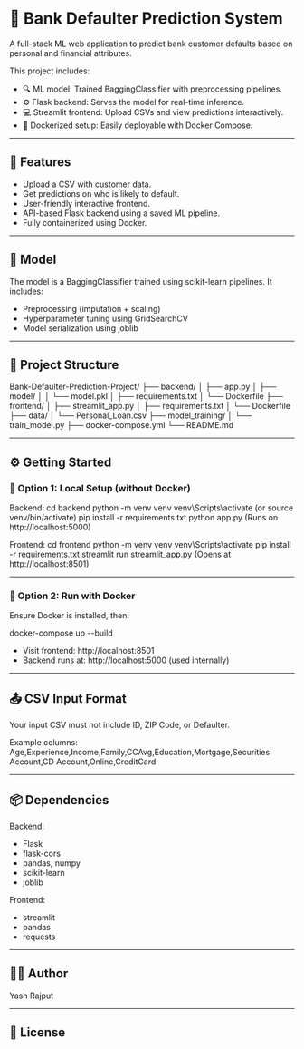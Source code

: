 # 🏦 Bank Defaulter Prediction System

A full-stack ML web application to predict bank customer defaults based on personal and financial attributes.

This project includes:
- 🔍 ML model: Trained BaggingClassifier with preprocessing pipelines.
- ⚙️ Flask backend: Serves the model for real-time inference.
- 💻 Streamlit frontend: Upload CSVs and view predictions interactively.
- 🐳 Dockerized setup: Easily deployable with Docker Compose.

---

## 🚀 Features

- Upload a CSV with customer data.
- Get predictions on who is likely to default.
- User-friendly interactive frontend.
- API-based Flask backend using a saved ML pipeline.
- Fully containerized using Docker.

---

## 🧠 Model

The model is a BaggingClassifier trained using scikit-learn pipelines. It includes:
- Preprocessing (imputation + scaling)
- Hyperparameter tuning using GridSearchCV
- Model serialization using joblib

---

## 📁 Project Structure

Bank-Defaulter-Prediction-Project/
├── backend/
│   ├── app.py
│   ├── model/
│   │   └── model.pkl
│   ├── requirements.txt
│   └── Dockerfile
├── frontend/
│   ├── streamlit_app.py
│   ├── requirements.txt
│   └── Dockerfile
├── data/
│   └── Personal_Loan.csv
├── model_training/
│   └── train_model.py
├── docker-compose.yml
└── README.md

---

## ⚙️ Getting Started

### 🔧 Option 1: Local Setup (without Docker)

Backend:
cd backend
python -m venv venv
venv\Scripts\activate  (or source venv/bin/activate)
pip install -r requirements.txt
python app.py  (Runs on http://localhost:5000)

Frontend:
cd frontend
python -m venv venv
venv\Scripts\activate
pip install -r requirements.txt
streamlit run streamlit_app.py  (Opens at http://localhost:8501)

---

### 🐳 Option 2: Run with Docker

Ensure Docker is installed, then:

docker-compose up --build

- Visit frontend: http://localhost:8501  
- Backend runs at: http://localhost:5000 (used internally)

---

## 📤 CSV Input Format

Your input CSV must not include ID, ZIP Code, or Defaulter.

Example columns:
Age,Experience,Income,Family,CCAvg,Education,Mortgage,Securities Account,CD Account,Online,CreditCard

---

## 📦 Dependencies

Backend:
- Flask
- flask-cors
- pandas, numpy
- scikit-learn
- joblib

Frontend:
- streamlit
- pandas
- requests

---

## 🙋‍♂️ Author

Yash Rajput

---

## 📄 License
